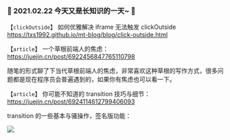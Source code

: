 ### :tada: 2021.02.22 今天又是长知识的一天~ :100:

【`clickOutside`】 如何优雅解决 iframe 无法触发 clickOutside <https://txs1992.github.io/mt-blog/blog/click-outside.html>

【`article`】 一个草根前端人的焦虑：<https://juejin.cn/post/6922456847765110798>

随笔的形式聊了下当代草根前端人的焦虑，非常喜欢这种草根的写作方式，很多问题都是现在程序员会普遍遇到的，如果你有焦虑也可以看一下。

【`article`】 你可能不知道的 transition 技巧与细节：<https://juejin.cn/post/6924114612799406093>

transition 的一些基本与骚操作，签名版功能：

![](https://p9-juejin.byteimg.com/tos-cn-i-k3u1fbpfcp/858296a39a7f4294b53e9b1712666469~tplv-k3u1fbpfcp-watermark.image)

